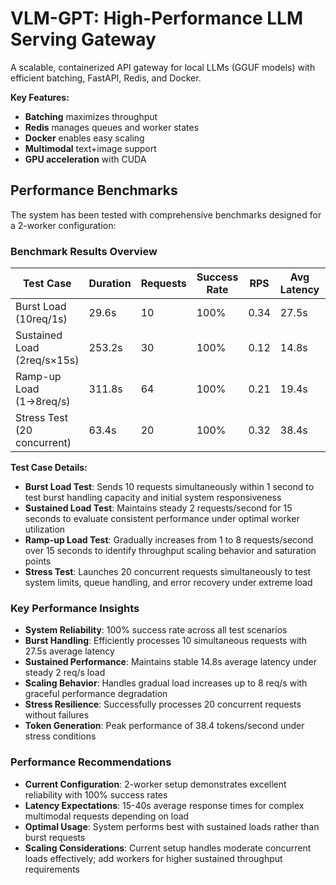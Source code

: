 # VLM-GPT: High-Performance LLM Serving Gateway

A scalable, containerized API gateway for local LLMs (GGUF models) with efficient batching, FastAPI, Redis, and Docker.

**Key Features:**
- **Batching** maximizes throughput
- **Redis** manages queues and worker states  
- **Docker** enables easy scaling
- **Multimodal** text+image support
- **GPU acceleration** with CUDA

## Performance Benchmarks

The system has been tested with comprehensive benchmarks designed for a 2-worker configuration:

### Benchmark Results Overview

| Test Case | Duration | Requests | Success Rate | RPS | Avg Latency | P95 Latency | Tokens/s |
|-----------|----------|----------|--------------|-----|-------------|-------------|----------|
| Burst Load (10req/1s) | 29.6s | 10 | 100% | 0.34 | 27.5s | 29.5s | 27.1 |
| Sustained Load (2req/s×15s) | 253.2s | 30 | 100% | 0.12 | 14.8s | 27.2s | 17.5 |
| Ramp-up Load (1→8req/s) | 311.8s | 64 | 100% | 0.21 | 19.4s | 38.3s | 30.1 |
| Stress Test (20 concurrent) | 63.4s | 20 | 100% | 0.32 | 38.4s | 63.4s | 38.4 |

**Test Case Details:**
- **Burst Load Test**: Sends 10 requests simultaneously within 1 second to test burst handling capacity and initial system responsiveness
- **Sustained Load Test**: Maintains steady 2 requests/second for 15 seconds to evaluate consistent performance under optimal worker utilization  
- **Ramp-up Load Test**: Gradually increases from 1 to 8 requests/second over 15 seconds to identify throughput scaling behavior and saturation points
- **Stress Test**: Launches 20 concurrent requests simultaneously to test system limits, queue handling, and error recovery under extreme load

### Key Performance Insights

- **System Reliability**: 100% success rate across all test scenarios
- **Burst Handling**: Efficiently processes 10 simultaneous requests with 27.5s average latency
- **Sustained Performance**: Maintains stable 14.8s average latency under steady 2 req/s load
- **Scaling Behavior**: Handles gradual load increases up to 8 req/s with graceful performance degradation
- **Stress Resilience**: Successfully processes 20 concurrent requests without failures
- **Token Generation**: Peak performance of 38.4 tokens/second under stress conditions

### Performance Recommendations
- **Current Configuration**: 2-worker setup demonstrates excellent reliability with 100% success rates
- **Latency Expectations**: 15-40s average response times for complex multimodal requests depending on load
- **Optimal Usage**: System performs best with sustained loads rather than burst requests
- **Scaling Considerations**: Current setup handles moderate concurrent loads effectively; add workers for higher sustained throughput requirements